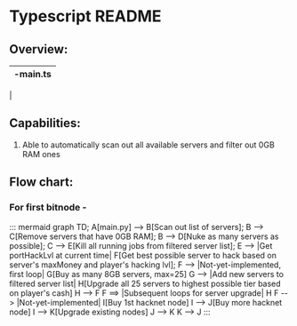 # Typescript README

## Overview:
|-main.ts
|---
|

## Capabilities:
1. Able to automatically scan out all available servers and filter out 0GB RAM ones

## Flow chart:
### For first bitnode -
::: mermaid
graph TD;
    A[main.py] --> B[Scan out list of servers];
    B --> C[Remove servers that have 0GB RAM];
    B --> D[Nuke as many servers as possible];
    C --> E[Kill all running jobs from filtered server list];
    E --> |Get portHackLvl at current time| F[Get best possible server to hack based on server's maxMoney and player's hacking lvl];
    F --> |Not-yet-implemented, first loop| G[Buy as many 8GB servers, max=25]
    G --> |Add new servers to filtered server list| H[Upgrade all 25 servers to highest possible tier based on player's cash]
    H --> F
    F ==> |Subsequent loops for server upgrade| H
    F --> |Not-yet-implemented| I[Buy 1st hacknet node]
    I --> J[Buy more hacknet node]
    I --> K[Upgrade existing nodes]
    J --> K
    K --> J
:::